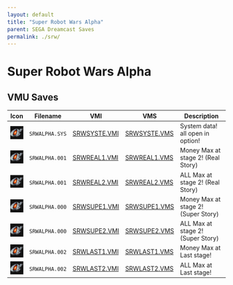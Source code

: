 ```yaml
---
layout: default
title: "Super Robot Wars Alpha"
parent: SEGA Dreamcast Saves
permalink: ./srw/
---
```

# Super Robot Wars Alpha

## VMU Saves

| Icon | Filename | VMI | VMS | Description |
|------|----------|-----|-----|-------------|
| ![Super Robot Wars Alpha](../icons/SRWALPHA.SYS.GIF) | `SRWALPHA.SYS` | [SRWSYSTE.VMI](SRWSYSTE.VMI) | [SRWSYSTE.VMS](SRWSYSTE.VMS) | System data! all open in option! |
| ![Super Robot Wars Alpha](../icons/SRWALPHA.001.GIF) | `SRWALPHA.001` | [SRWREAL1.VMI](SRWREAL1.VMI) | [SRWREAL1.VMS](SRWREAL1.VMS) | Money Max at stage 2! (Real Story) |
| ![Super Robot Wars Alpha](../icons/SRWALPHA.001.GIF) | `SRWALPHA.001` | [SRWREAL2.VMI](SRWREAL2.VMI) | [SRWREAL2.VMS](SRWREAL2.VMS) | ALL Max at stage 2! (Real Story) |
| ![Super Robot Wars Alpha](../icons/SRWALPHA.000.GIF) | `SRWALPHA.000` | [SRWSUPE1.VMI](SRWSUPE1.VMI) | [SRWSUPE1.VMS](SRWSUPE1.VMS) | Money Max at stage 2! (Super Story) |
| ![Super Robot Wars Alpha](../icons/SRWALPHA.000.GIF) | `SRWALPHA.000` | [SRWSUPE2.VMI](SRWSUPE2.VMI) | [SRWSUPE2.VMS](SRWSUPE2.VMS) | ALL Max at stage 2! (Super Story) |
| ![Super Robot Wars Alpha](../icons/SRWALPHA.002.GIF) | `SRWALPHA.002` | [SRWLAST1.VMI](SRWLAST1.VMI) | [SRWLAST1.VMS](SRWLAST1.VMS) | Money Max at Last stage! |
| ![Super Robot Wars Alpha](../icons/SRWALPHA.002.GIF) | `SRWALPHA.002` | [SRWLAST2.VMI](SRWLAST2.VMI) | [SRWLAST2.VMS](SRWLAST2.VMS) | ALL Max at Last stage! |
